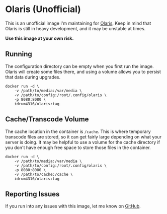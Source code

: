 # Olaris (Unofficial)
This is an unofficial image I'm maintaining for [Olaris](https://gitlab.com/olaris/olaris-server). Keep in mind that Olaris is still in heavy development, and it may be unstable at times.

**Use this image at your own risk.**

## Running
The configuration directory can be empty when you first run the image. Olaris will create some files there, and using a volume allows you to persist that data during upgrades.

```
docker run -d \
    -v /path/to/media:/var/media \
    -v /path/to/config:/root/.config/olaris \
    -p 8080:8080 \
    idrum4316/olaris:tag
```

## Cache/Transcode Volume
The cache location in the container is `/cache`. This is where temporary transcode files are stored, so it can get fairly large depending on what your server is doing. It may be helpful to use a volume for the cache directory if you don't have enough free space to store those files in the container.

```
docker run -d \
    -v /path/to/media:/var/media \
    -v /path/to/config:/root/.config/olaris \
    -p 8080:8080 \
    -v /path/to/cache:/cache \
    idrum4316/olaris:tag
```

## Reporting Issues
If you run into any issues with this image, let me know on [GitHub](https://github.com/idrum4316/olaris-docker).
